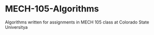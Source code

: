 # MECH-105-Algorithms
Algorithms written for assignments in MECH 105 class at Colorado State Universitya
